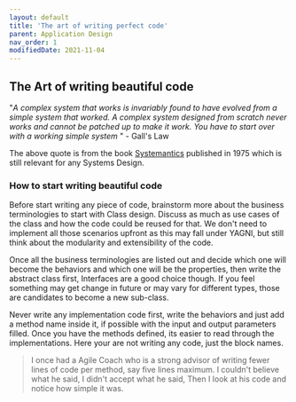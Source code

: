 ```yaml
---
layout: default
title: 'The art of writing perfect code'
parent: Application Design
nav_order: 1
modifiedDate: 2021-11-04
---
```

## The Art of writing beautiful code

&quot;*A complex system that works is invariably found to have evolved from a simple system that worked. A complex system designed from scratch never works and cannot be patched up to make it work. You have to start over with a working simple system* &quot; - Gall's Law

The above quote is from the book [Systemantics](https://www.amazon.in/gp/product/B00AK1BIDM/ref=as_li_tl?ie=UTF8&camp=3638&creative=24630&creativeASIN=B00AK1BIDM&linkCode=as2&tag=adyarcafe-21&linkId=c59100aa2917a653ce6d12b31f9de5ff) published in 1975 which is still relevant for any Systems Design.

<!-- more -->

### How to start writing beautiful code

Before start writing any piece of code, brainstorm more about the business terminologies to start with Class design. Discuss as much as use cases of the class and how the code could be reused for that. We don't need to implement all those scenarios upfront as this may fall under YAGNI, but still think about the modularity and extensibility of the code.

Once all the business terminologies are listed out and decide which one will become the behaviors and which one will be the properties, then write the abstract class first, Interfaces are a good choice though.
If you feel something may get change in future or may vary for different types, those are candidates to become a new sub-class.

Never write any implementation code first, write the behaviors and just add a method name inside it, if possible with the input and output parameters filled. Once you have the methods defined, its easier to read through the implementations. Here your are not writing any code, just the block names.

>I once had a Agile Coach who is a strong advisor of writing fewer lines of code per method, say five lines maximum.
I couldn't believe what he said, I didn't accept what he said, Then I look at his code and notice how simple it was.
